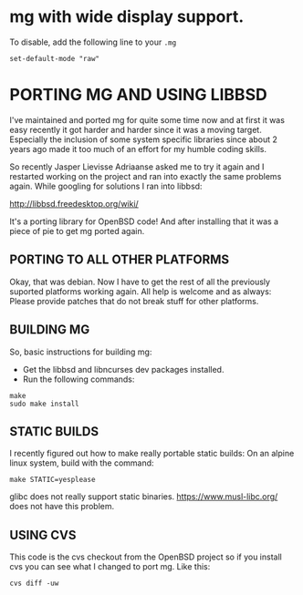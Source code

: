 # mg with wide display support.

To disable, add the following line to your `.mg`

```
set-default-mode "raw"
```

# PORTING MG AND USING LIBBSD

I've maintained and ported mg for quite some time now and at first it
was easy recently it got harder and harder since it was a moving
target. Especially the inclusion of some system specific libraries since
about 2 years ago made it too much of an effort for my humble coding
skills.

So recently Jasper Lievisse Adriaanse asked me to try it again and I
restarted working on the project and ran into exactly the same problems
again. While googling for solutions I ran into libbsd:

  http://libbsd.freedesktop.org/wiki/

It's a porting library for OpenBSD code! And after installing that it
was a piece of pie to get mg ported again.

## PORTING TO ALL OTHER PLATFORMS

Okay, that was debian. Now I have to get the rest of all the previously
suported platforms working again. All help is welcome and as always:
Please provide patches that do not break stuff for other platforms.

## BUILDING MG

So, basic instructions for building mg:

 - Get the libbsd and libncurses dev packages installed.
 - Run the following commands:

```
make
sudo make install
```

## STATIC BUILDS

I recently figured out how to make really portable static builds: On an
alpine linux system, build with the command:
```
make STATIC=yesplease
```
glibc does not really support static binaries. https://www.musl-libc.org/
does not have this problem.


## USING CVS

This code is the cvs checkout from the OpenBSD project so if you install
cvs you can see what I changed to port mg. Like this:

```
cvs diff -uw
```
